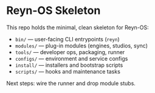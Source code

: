 # Reyn-OS Skeleton

This repo holds the minimal, clean skeleton for Reyn-OS:
- `bin/` — user-facing CLI entrypoints (`reyn`)
- `modules/` — plug-in modules (engines, studios, sync)
- `tools/` — developer ops, packaging, runner
- `configs/` — environment and service configs
- `install/` — installers and bootstrap scripts
- `scripts/` — hooks and maintenance tasks

Next steps: wire the runner and drop module stubs.
